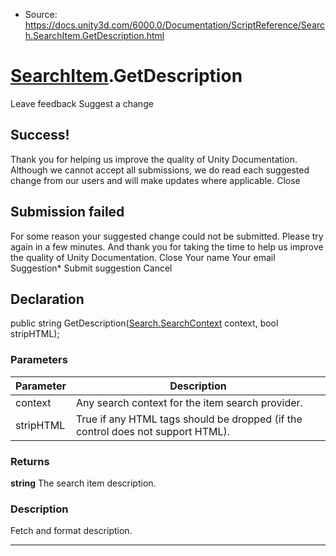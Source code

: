 * Source: https://docs.unity3d.com/6000.0/Documentation/ScriptReference/Search.SearchItem.GetDescription.html

#  [SearchItem](https://docs.unity3d.com/6000.0/Documentation/ScriptReference/Search.SearchItem.html).GetDescription
Leave feedback
Suggest a change
## Success!
Thank you for helping us improve the quality of Unity Documentation. Although we cannot accept all submissions, we do read each suggested change from our users and will make updates where applicable.
Close
## Submission failed
For some reason your suggested change could not be submitted. Please <a>try again</a> in a few minutes. And thank you for taking the time to help us improve the quality of Unity Documentation.
Close
Your name Your email Suggestion* Submit suggestion
Cancel
## Declaration
public string GetDescription([Search.SearchContext](https://docs.unity3d.com/6000.0/Documentation/ScriptReference/Search.SearchContext.html) context, bool stripHTML); 
### Parameters
Parameter | Description  
---|---  
context | Any search context for the item search provider.  
stripHTML | True if any HTML tags should be dropped (if the control does not support HTML).  
### Returns
**string** The search item description. 
### Description
Fetch and format description.
* * *
